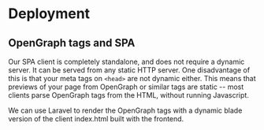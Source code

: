 # Deployment

## OpenGraph tags and SPA

Our SPA client is completely standalone, and does not require a dynamic server. It can be served from any static HTTP server. One disadvantage of this is that your meta tags on `<head>` are not dynamic either. This means that previews of your page from OpenGraph or similar tags are static -- most clients parse OpenGraph tags from the HTML, without running Javascript.

We can use Laravel to render the OpenGraph tags with a dynamic blade version of the client index.html built with the frontend.

